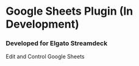 # Google Sheets Plugin (In Development)
### Developed for Elgato Streamdeck


Edit and Control Google Sheets
